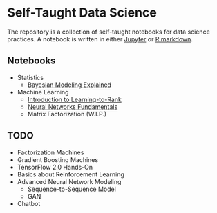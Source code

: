 # Self-Taught Data Science

The repository is a collection of self-taught notebooks for data science practices.
A notebook is written in either [Jupyter](https://jupyter.org/) or [R markdown](https://rmarkdown.rstudio.com/).

## Notebooks

+ Statistics
    + [Bayesian Modeling Explained](https://everdark.github.io/k9/bayesian/bayesian_modeling_explained.nb.html)
+ Machine Learning
    + [Introduction to Learning-to-Rank](https://everdark.github.io/k9/learning_to_rank/learning_to_rank.html)
    + [Neural Networks Fundamentals](https://everdark.github.io/k9/neural_nets/neural_networks_fundamentals.nb.html)
    + Matrix Factorization (W.I.P.)

## TODO

+ Factorization Machines
+ Gradient Boosting Machines
+ TensorFlow 2.0 Hands-On
+ Basics about Reinforcement Learning
+ Advanced Neural Network Modeling
    + Sequence-to-Sequence Model
    + GAN
+ Chatbot

